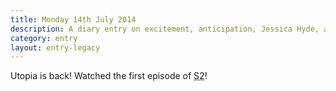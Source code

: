 ```yaml
---
title: Monday 14th July 2014
description: A diary entry on excitement, anticipation, Jessica Hyde, and chocolate raisins
category: entry
layout: entry-legacy
---
```


Utopia is back! Watched the first episode of <abbr title="Season 2">S2</abbr>!
